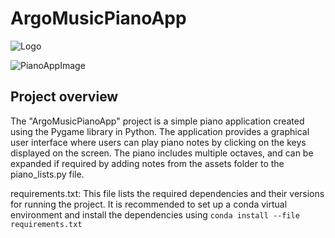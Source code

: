 # ArgoMusicPianoApp

![Logo](https://github.com/Yuvalmaster/ArgoMusicPianoApp/assets/121662835/e322cb23-3a9f-4695-85a0-97f5383d7a4c)

![PianoAppImage](https://github.com/Yuvalmaster/ArgoMusicPianoApp/assets/121662835/2f490574-b11c-446f-89b2-9dfece8e15cd)

## Project overview
The "ArgoMusicPianoApp" project is a simple piano application created using the Pygame library in Python. 
The application provides a graphical user interface where users can play piano notes by clicking on the keys displayed on the screen. 
The piano includes multiple octaves, and can be expanded if required by adding notes from the assets folder to the piano_lists.py file.

requirements.txt: This file lists the required dependencies and their versions for running the project. 
It is recommended to set up a conda virtual environment and install the dependencies using ```conda install --file requirements.txt```
